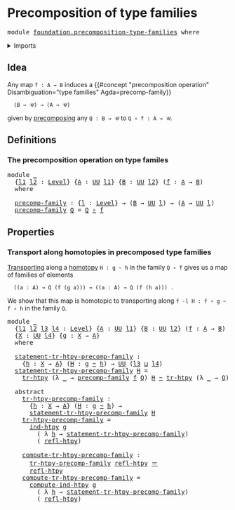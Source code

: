 # Precomposition of type families

<pre class="Agda"><a id="44" class="Keyword">module</a> <a id="51" href="foundation.precomposition-type-families.html" class="Module">foundation.precomposition-type-families</a> <a id="91" class="Keyword">where</a>
</pre>
<details><summary>Imports</summary>

<pre class="Agda"><a id="147" class="Keyword">open</a> <a id="152" class="Keyword">import</a> <a id="159" href="foundation.homotopy-induction.html" class="Module">foundation.homotopy-induction</a>
<a id="189" class="Keyword">open</a> <a id="194" class="Keyword">import</a> <a id="201" href="foundation.transport-along-homotopies.html" class="Module">foundation.transport-along-homotopies</a>
<a id="239" class="Keyword">open</a> <a id="244" class="Keyword">import</a> <a id="251" href="foundation.universe-levels.html" class="Module">foundation.universe-levels</a>
<a id="278" class="Keyword">open</a> <a id="283" class="Keyword">import</a> <a id="290" href="foundation.whiskering-homotopies-composition.html" class="Module">foundation.whiskering-homotopies-composition</a>

<a id="336" class="Keyword">open</a> <a id="341" class="Keyword">import</a> <a id="348" href="foundation-core.function-types.html" class="Module">foundation-core.function-types</a>
<a id="379" class="Keyword">open</a> <a id="384" class="Keyword">import</a> <a id="391" href="foundation-core.homotopies.html" class="Module">foundation-core.homotopies</a>
<a id="418" class="Keyword">open</a> <a id="423" class="Keyword">import</a> <a id="430" href="foundation-core.identity-types.html" class="Module">foundation-core.identity-types</a>
</pre>
</details>

## Idea

Any map `f : A → B` induces a
{{#concept "precomposition operation" Disambiguation="type families" Agda=precomp-family}}

```text
  (B → 𝒰) → (A → 𝒰)
```

given by [precomposing](foundation-core.precomposition-functions.md) any
`Q : B → 𝒰` to `Q ∘ f : A → 𝒰`.

## Definitions

### The precomposition operation on type familes

<pre class="Agda"><a id="822" class="Keyword">module</a> <a id="829" href="foundation.precomposition-type-families.html#829" class="Module">_</a>
  <a id="833" class="Symbol">{</a><a id="834" href="foundation.precomposition-type-families.html#834" class="Bound">l1</a> <a id="837" href="foundation.precomposition-type-families.html#837" class="Bound">l2</a> <a id="840" class="Symbol">:</a> <a id="842" href="Agda.Primitive.html#742" class="Postulate">Level</a><a id="847" class="Symbol">}</a> <a id="849" class="Symbol">{</a><a id="850" href="foundation.precomposition-type-families.html#850" class="Bound">A</a> <a id="852" class="Symbol">:</a> <a id="854" href="Agda.Primitive.html#388" class="Primitive">UU</a> <a id="857" href="foundation.precomposition-type-families.html#834" class="Bound">l1</a><a id="859" class="Symbol">}</a> <a id="861" class="Symbol">{</a><a id="862" href="foundation.precomposition-type-families.html#862" class="Bound">B</a> <a id="864" class="Symbol">:</a> <a id="866" href="Agda.Primitive.html#388" class="Primitive">UU</a> <a id="869" href="foundation.precomposition-type-families.html#837" class="Bound">l2</a><a id="871" class="Symbol">}</a> <a id="873" class="Symbol">(</a><a id="874" href="foundation.precomposition-type-families.html#874" class="Bound">f</a> <a id="876" class="Symbol">:</a> <a id="878" href="foundation.precomposition-type-families.html#850" class="Bound">A</a> <a id="880" class="Symbol">→</a> <a id="882" href="foundation.precomposition-type-families.html#862" class="Bound">B</a><a id="883" class="Symbol">)</a>
  <a id="887" class="Keyword">where</a>

  <a id="896" href="foundation.precomposition-type-families.html#896" class="Function">precomp-family</a> <a id="911" class="Symbol">:</a> <a id="913" class="Symbol">{</a><a id="914" href="foundation.precomposition-type-families.html#914" class="Bound">l</a> <a id="916" class="Symbol">:</a> <a id="918" href="Agda.Primitive.html#742" class="Postulate">Level</a><a id="923" class="Symbol">}</a> <a id="925" class="Symbol">→</a> <a id="927" class="Symbol">(</a><a id="928" href="foundation.precomposition-type-families.html#862" class="Bound">B</a> <a id="930" class="Symbol">→</a> <a id="932" href="Agda.Primitive.html#388" class="Primitive">UU</a> <a id="935" href="foundation.precomposition-type-families.html#914" class="Bound">l</a><a id="936" class="Symbol">)</a> <a id="938" class="Symbol">→</a> <a id="940" class="Symbol">(</a><a id="941" href="foundation.precomposition-type-families.html#850" class="Bound">A</a> <a id="943" class="Symbol">→</a> <a id="945" href="Agda.Primitive.html#388" class="Primitive">UU</a> <a id="948" href="foundation.precomposition-type-families.html#914" class="Bound">l</a><a id="949" class="Symbol">)</a>
  <a id="953" href="foundation.precomposition-type-families.html#896" class="Function">precomp-family</a> <a id="968" href="foundation.precomposition-type-families.html#968" class="Bound">Q</a> <a id="970" class="Symbol">=</a> <a id="972" href="foundation.precomposition-type-families.html#968" class="Bound">Q</a> <a id="974" href="foundation-core.function-types.html#455" class="Function Operator">∘</a> <a id="976" href="foundation.precomposition-type-families.html#874" class="Bound">f</a>
</pre>
## Properties

### Transport along homotopies in precomposed type families

[Transporting](foundation.transport-along-homotopies.md) along a
[homotopy](foundation.homotopies.md) `H : g ~ h` in the family `Q ∘ f` gives us
a map of families of elements

```text
  ((a : A) → Q (f (g a))) → ((a : A) → Q (f (h a))) .
```

We show that this map is homotopic to transporting along
`f ·l H : f ∘ g ~ f ∘ h` in the family `Q`.

<pre class="Agda"><a id="1412" class="Keyword">module</a> <a id="1419" href="foundation.precomposition-type-families.html#1419" class="Module">_</a>
  <a id="1423" class="Symbol">{</a><a id="1424" href="foundation.precomposition-type-families.html#1424" class="Bound">l1</a> <a id="1427" href="foundation.precomposition-type-families.html#1427" class="Bound">l2</a> <a id="1430" href="foundation.precomposition-type-families.html#1430" class="Bound">l3</a> <a id="1433" href="foundation.precomposition-type-families.html#1433" class="Bound">l4</a> <a id="1436" class="Symbol">:</a> <a id="1438" href="Agda.Primitive.html#742" class="Postulate">Level</a><a id="1443" class="Symbol">}</a> <a id="1445" class="Symbol">{</a><a id="1446" href="foundation.precomposition-type-families.html#1446" class="Bound">A</a> <a id="1448" class="Symbol">:</a> <a id="1450" href="Agda.Primitive.html#388" class="Primitive">UU</a> <a id="1453" href="foundation.precomposition-type-families.html#1424" class="Bound">l1</a><a id="1455" class="Symbol">}</a> <a id="1457" class="Symbol">{</a><a id="1458" href="foundation.precomposition-type-families.html#1458" class="Bound">B</a> <a id="1460" class="Symbol">:</a> <a id="1462" href="Agda.Primitive.html#388" class="Primitive">UU</a> <a id="1465" href="foundation.precomposition-type-families.html#1427" class="Bound">l2</a><a id="1467" class="Symbol">}</a> <a id="1469" class="Symbol">(</a><a id="1470" href="foundation.precomposition-type-families.html#1470" class="Bound">f</a> <a id="1472" class="Symbol">:</a> <a id="1474" href="foundation.precomposition-type-families.html#1446" class="Bound">A</a> <a id="1476" class="Symbol">→</a> <a id="1478" href="foundation.precomposition-type-families.html#1458" class="Bound">B</a><a id="1479" class="Symbol">)</a> <a id="1481" class="Symbol">(</a><a id="1482" href="foundation.precomposition-type-families.html#1482" class="Bound">Q</a> <a id="1484" class="Symbol">:</a> <a id="1486" href="foundation.precomposition-type-families.html#1458" class="Bound">B</a> <a id="1488" class="Symbol">→</a> <a id="1490" href="Agda.Primitive.html#388" class="Primitive">UU</a> <a id="1493" href="foundation.precomposition-type-families.html#1430" class="Bound">l3</a><a id="1495" class="Symbol">)</a>
  <a id="1499" class="Symbol">{</a><a id="1500" href="foundation.precomposition-type-families.html#1500" class="Bound">X</a> <a id="1502" class="Symbol">:</a> <a id="1504" href="Agda.Primitive.html#388" class="Primitive">UU</a> <a id="1507" href="foundation.precomposition-type-families.html#1433" class="Bound">l4</a><a id="1509" class="Symbol">}</a> <a id="1511" class="Symbol">{</a><a id="1512" href="foundation.precomposition-type-families.html#1512" class="Bound">g</a> <a id="1514" class="Symbol">:</a> <a id="1516" href="foundation.precomposition-type-families.html#1500" class="Bound">X</a> <a id="1518" class="Symbol">→</a> <a id="1520" href="foundation.precomposition-type-families.html#1446" class="Bound">A</a><a id="1521" class="Symbol">}</a>
  <a id="1525" class="Keyword">where</a>

  <a id="1534" href="foundation.precomposition-type-families.html#1534" class="Function">statement-tr-htpy-precomp-family</a> <a id="1567" class="Symbol">:</a>
    <a id="1573" class="Symbol">{</a><a id="1574" href="foundation.precomposition-type-families.html#1574" class="Bound">h</a> <a id="1576" class="Symbol">:</a> <a id="1578" href="foundation.precomposition-type-families.html#1500" class="Bound">X</a> <a id="1580" class="Symbol">→</a> <a id="1582" href="foundation.precomposition-type-families.html#1446" class="Bound">A</a><a id="1583" class="Symbol">}</a> <a id="1585" class="Symbol">(</a><a id="1586" href="foundation.precomposition-type-families.html#1586" class="Bound">H</a> <a id="1588" class="Symbol">:</a> <a id="1590" href="foundation.precomposition-type-families.html#1512" class="Bound">g</a> <a id="1592" href="foundation-core.homotopies.html#2535" class="Function Operator">~</a> <a id="1594" href="foundation.precomposition-type-families.html#1574" class="Bound">h</a><a id="1595" class="Symbol">)</a> <a id="1597" class="Symbol">→</a> <a id="1599" href="Agda.Primitive.html#388" class="Primitive">UU</a> <a id="1602" class="Symbol">(</a><a id="1603" href="foundation.precomposition-type-families.html#1430" class="Bound">l3</a> <a id="1606" href="Agda.Primitive.html#961" class="Primitive Operator">⊔</a> <a id="1608" href="foundation.precomposition-type-families.html#1433" class="Bound">l4</a><a id="1610" class="Symbol">)</a>
  <a id="1614" href="foundation.precomposition-type-families.html#1534" class="Function">statement-tr-htpy-precomp-family</a> <a id="1647" href="foundation.precomposition-type-families.html#1647" class="Bound">H</a> <a id="1649" class="Symbol">=</a>
    <a id="1655" href="foundation.transport-along-homotopies.html#1000" class="Function">tr-htpy</a> <a id="1663" class="Symbol">(λ</a> <a id="1666" href="foundation.precomposition-type-families.html#1666" class="Bound">_</a> <a id="1668" class="Symbol">→</a> <a id="1670" href="foundation.precomposition-type-families.html#896" class="Function">precomp-family</a> <a id="1685" href="foundation.precomposition-type-families.html#1470" class="Bound">f</a> <a id="1687" href="foundation.precomposition-type-families.html#1482" class="Bound">Q</a><a id="1688" class="Symbol">)</a> <a id="1690" href="foundation.precomposition-type-families.html#1647" class="Bound">H</a> <a id="1692" href="foundation-core.homotopies.html#2535" class="Function Operator">~</a> <a id="1694" href="foundation.transport-along-homotopies.html#1000" class="Function">tr-htpy</a> <a id="1702" class="Symbol">(λ</a> <a id="1705" href="foundation.precomposition-type-families.html#1705" class="Bound">_</a> <a id="1707" class="Symbol">→</a> <a id="1709" href="foundation.precomposition-type-families.html#1482" class="Bound">Q</a><a id="1710" class="Symbol">)</a> <a id="1712" class="Symbol">(</a><a id="1713" href="foundation.precomposition-type-families.html#1470" class="Bound">f</a> <a id="1715" href="foundation.whiskering-homotopies-composition.html#2364" class="Function Operator">·l</a> <a id="1718" href="foundation.precomposition-type-families.html#1647" class="Bound">H</a><a id="1719" class="Symbol">)</a>

  <a id="1724" class="Keyword">abstract</a>
    <a id="1737" href="foundation.precomposition-type-families.html#1737" class="Function">tr-htpy-precomp-family</a> <a id="1760" class="Symbol">:</a>
      <a id="1768" class="Symbol">{</a><a id="1769" href="foundation.precomposition-type-families.html#1769" class="Bound">h</a> <a id="1771" class="Symbol">:</a> <a id="1773" href="foundation.precomposition-type-families.html#1500" class="Bound">X</a> <a id="1775" class="Symbol">→</a> <a id="1777" href="foundation.precomposition-type-families.html#1446" class="Bound">A</a><a id="1778" class="Symbol">}</a> <a id="1780" class="Symbol">(</a><a id="1781" href="foundation.precomposition-type-families.html#1781" class="Bound">H</a> <a id="1783" class="Symbol">:</a> <a id="1785" href="foundation.precomposition-type-families.html#1512" class="Bound">g</a> <a id="1787" href="foundation-core.homotopies.html#2535" class="Function Operator">~</a> <a id="1789" href="foundation.precomposition-type-families.html#1769" class="Bound">h</a><a id="1790" class="Symbol">)</a> <a id="1792" class="Symbol">→</a>
      <a id="1800" href="foundation.precomposition-type-families.html#1534" class="Function">statement-tr-htpy-precomp-family</a> <a id="1833" href="foundation.precomposition-type-families.html#1781" class="Bound">H</a>
    <a id="1839" href="foundation.precomposition-type-families.html#1737" class="Function">tr-htpy-precomp-family</a> <a id="1862" class="Symbol">=</a>
      <a id="1870" href="foundation.homotopy-induction.html#4265" class="Function">ind-htpy</a> <a id="1879" href="foundation.precomposition-type-families.html#1512" class="Bound">g</a>
        <a id="1889" class="Symbol">(</a> <a id="1891" class="Symbol">λ</a> <a id="1893" href="foundation.precomposition-type-families.html#1893" class="Bound">h</a> <a id="1895" class="Symbol">→</a> <a id="1897" href="foundation.precomposition-type-families.html#1534" class="Function">statement-tr-htpy-precomp-family</a><a id="1929" class="Symbol">)</a>
        <a id="1939" class="Symbol">(</a> <a id="1941" href="foundation-core.homotopies.html#2724" class="Function">refl-htpy</a><a id="1950" class="Symbol">)</a>

    <a id="1957" href="foundation.precomposition-type-families.html#1957" class="Function">compute-tr-htpy-precomp-family</a> <a id="1988" class="Symbol">:</a>
      <a id="1996" href="foundation.precomposition-type-families.html#1737" class="Function">tr-htpy-precomp-family</a> <a id="2019" href="foundation-core.homotopies.html#2724" class="Function">refl-htpy</a> <a id="2029" href="foundation-core.identity-types.html#2713" class="Function Operator">＝</a>
      <a id="2037" href="foundation-core.homotopies.html#2724" class="Function">refl-htpy</a>
    <a id="2051" href="foundation.precomposition-type-families.html#1957" class="Function">compute-tr-htpy-precomp-family</a> <a id="2082" class="Symbol">=</a>
      <a id="2090" href="foundation.homotopy-induction.html#4496" class="Function">compute-ind-htpy</a> <a id="2107" href="foundation.precomposition-type-families.html#1512" class="Bound">g</a>
        <a id="2117" class="Symbol">(</a> <a id="2119" class="Symbol">λ</a> <a id="2121" href="foundation.precomposition-type-families.html#2121" class="Bound">h</a> <a id="2123" class="Symbol">→</a> <a id="2125" href="foundation.precomposition-type-families.html#1534" class="Function">statement-tr-htpy-precomp-family</a><a id="2157" class="Symbol">)</a>
        <a id="2167" class="Symbol">(</a> <a id="2169" href="foundation-core.homotopies.html#2724" class="Function">refl-htpy</a><a id="2178" class="Symbol">)</a>
</pre>